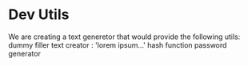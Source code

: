 # Dev Utils 
We are creating a text generetor that would provide the following utils:
dummy filler text creator : 'lorem ipsum...'
hash function
password generator

